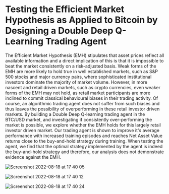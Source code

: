 # Testing the Efficient Market Hypothesis as Applied to Bitcoin by Designing a Double Deep Q-Learning Trading Agent

The Efficient Market Hypothesis (EMH) stipulates that asset prices reflect all available information and a direct implication of this is that it is impossible to beat the market consistently on a risk-adjusted basis. Weak forms of the EMH are more likely to hold true in well established markets, such as S&P 500 stocks and major currency pairs, where sophisticated institutional investors dominate the majority of market volume. However, in more nascent and retail driven markets, such as crypto currencies, even weaker forms of the EMH may not hold, as retail market participants are more inclined to commit classical behavioural biases in their trading activity. Of course, an algorithmic trading agent does not suffer from such biases and thus leaves the possibility of overperforming in these retail investor driven markets. By building a Double Deep Q-learning trading agent in the BTC/USD market, and investigating if consistently over-performing the market is possible, we explore whether the EMH holds for this largely retail investor driven market. Our trading agent is shown to improve it's average performance with increased training episodes and reaches Net Asset Value returns close to the buy-and-hold strategy during training. When testing the agent, we find that the optimal strategy implemented by the agent is indeed the buy-and-hold strategy and therefore, our analysis does not demonstrate evidence against the EMH.

![Screenshot 2022-08-18 at 17 40 05](https://user-images.githubusercontent.com/45294679/185423173-75d2b972-aef0-431e-978e-608c94ca239b.png)

![Screenshot 2022-08-18 at 17 40 12](https://user-images.githubusercontent.com/45294679/185423219-c69c252a-9faa-43e1-80b7-82e8951ff10a.png)

![Screenshot 2022-08-18 at 17 40 24](https://user-images.githubusercontent.com/45294679/185423249-b702ec2c-be71-4f71-a69e-e40500475dfb.png)
